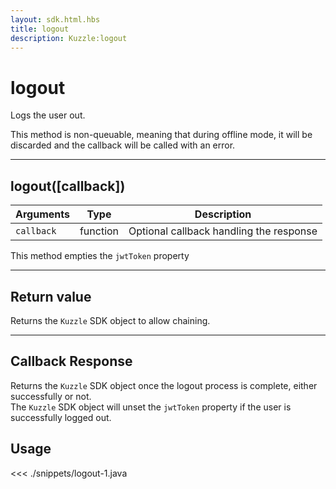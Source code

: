 ```yaml
---
layout: sdk.html.hbs
title: logout
description: Kuzzle:logout
---
```


# logout

Logs the user out.

<div class="alert alert-info">
This method is non-queuable, meaning that during offline mode, it will be discarded and the callback will be called with an error.
</div>

---

## logout([callback])

| Arguments  | Type     | Description                             |
| ---------- | -------- | --------------------------------------- |
| `callback` | function | Optional callback handling the response |

This method empties the `jwtToken` property

---

## Return value

Returns the `Kuzzle` SDK object to allow chaining.

---

## Callback Response

Returns the `Kuzzle` SDK object once the logout process is complete, either successfully or not.  
The `Kuzzle` SDK object will unset the `jwtToken` property if the user is successfully logged out.

## Usage

<<< ./snippets/logout-1.java
